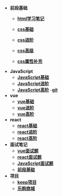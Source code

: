 - **前段基础**
  - [**html学习笔记**](./html/html.md)
  - [**css基础**](./css笔记/css基础.md)
  - [**css进阶**](./css笔记/css进阶.md)
  - [**css高级**](./css笔记/css高级.md)

  - [**css属性补充**](./css笔记/css属性补充.md)
- **JavaScript**
  - [**JavaScript基础**](./javascript/javascript基础.md)
  - [**JavaScript进阶**](#)
  - [**JavaScript高阶**](#)
-[**git**](./git使用笔记/笔记.md)
- **vue**
  - [**vue基础**](#)
  - [**vue进阶**](#)
  - [**vue高阶**](#)
- **react**
  - [**react基础**](./react/react基础.md)
  - [**react进阶**](#)
  - [**react高阶**](#)
- **面试笔记**
    - [**vue面试题**](./面试题/vue面试.md)
    - [**react面试题**](./面试题/react面试.md)
    - [**JavaScript面试题**](./面试题/javascript面试.md)
    - [**前段基础**](./面试题/前段基础面试.md)
- **项目**
  - [**keep项目**]()
  - [**乐购商城**]()

